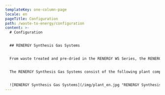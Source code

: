 ```yaml
---
templateKey: one-column-page
locale: en
pageTitle: Configuration
path: /waste-to-energy/configuration
content: >-
  # Configuration


  ## RENERGY Synthesis Gas Systems


  From waste treated and pre-dried in the RENERGY WS Series, the RENERGY SG Series generates a synthesis gas by applying oxygen separated in the RENERGY LZ Series. The synthesis gas is utilised in the RENERGY PP Series in gas engines which drive generators for electricity generation.


  The RENERGY Synthesis Gas Systems consist of the following plant components:


  ![RENERGY Synthesis Gas Systems](/img/plant_en.jpg "RENERGY Synthesis Gas Systems")
---
```

